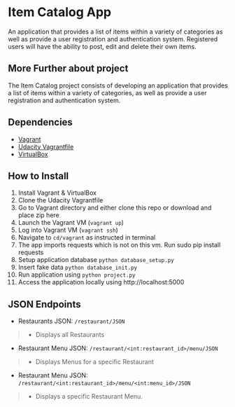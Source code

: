 # Item Catalog App

An application that provides a list of items within a variety of categories 
as well as provide a user registration and authentication system.
Registered users will have the ability to post, edit and delete their own items.

## More Further about project

 The Item Catalog project consists of developing an application that provides
 a list of items within a variety of categories, 
 as well as provide a user registration and authentication system.
 
 
## Dependencies

* [Vagrant](https://www.vagrantup.com/)
* [Udacity Vagrantfile](https://github.com/udacity/fullstack-nanodegree-vm)
* [VirtualBox](https://www.virtualbox.org/wiki/Downloads)

## How to Install

1. Install Vagrant & VirtualBox
2. Clone the Udacity Vagrantfile
3. Go to Vagrant directory and either clone this repo or download and place zip here
3. Launch the Vagrant VM (`vagrant up`)
4. Log into Vagrant VM (`vagrant ssh`)
5. Navigate to `cd/vagrant` as instructed in terminal
6. The app imports requests which is not on this vm. Run sudo pip install requests
7. Setup application database `python database_setup.py`
8. Insert fake data `python database_init.py`
9. Run application using `python project.py`
10. Access the application locally using http://localhost:5000


## JSON Endpoints

* Restaurants JSON: `/restaurant/JSON`
> - Displays all Restaurants

* Restaurant Menu JSON: `/restaurant/<int:restaurant_id>/menu/JSON`
> - Displays Menus for a specific Restaurant
	
* Restaurant Menu JSON: `/restaurant/<int:restaurant_id>/menu/<int:menu_id>/JSON`
> - Displays a specific Restaurant Menu.
